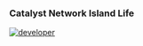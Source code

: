 ### Catalyst Network Island Life

<a href="https://npmjs.org/package/gh-badges">
        <img src="https://img.shields.io/badge/Developer-Catalyst%20Network-blue.svg"
                alt="developer">
				
